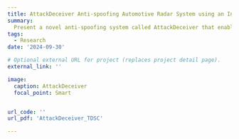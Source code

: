 ```yaml
---
title: AttackDeceiver Anti-spoofing Automotive Radar System using an Interleaving Chirp Waveform
summary: 
  Present a novel anti-spoofing system called AttackDeceiver that enables resilient surrounding environment sensing under various spoofing attacks via an interleaving chirp waveform.
tags:
  - Research
date: '2024-09-30'

# Optional external URL for project (replaces project detail page).
external_link: ''

image:
  caption: AttackDeceiver
  focal_point: Smart


url_code: ''
url_pdf: 'AttackDeceiver_TDSC'

---
```

